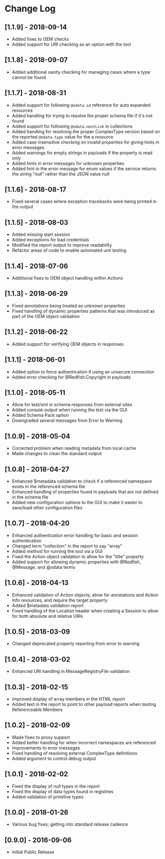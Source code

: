 # Change Log

## [1.1.9] - 2018-09-14
- Added fixes to OEM checks
- Added support for URI checking as an option with the tool

## [1.1.8] - 2018-09-07
- Added additional sanity checking for managing cases where a type cannot be found

## [1.1.7] - 2018-08-31
- Added support for following `@odata.id` reference for auto expanded resources
- Added handling for trying to resolve the proper schema file if it's not found
- Added support for following `@odata.nextLink` in collections
- Added handling for resolving the proper ComplexType version based on the reported `@odata.type` value for the a resource
- Added case insensitive checking on invalid properties for giving hints in error messages
- Added warnings for empty strings in payloads if the property is read only
- Added hints in error messages for unknown properties
- Added hint in the error message for enum values if the service returns the string "null" rather than the JSON value null

## [1.1.6] - 2018-08-17
- Fixed several cases where exception tracebacks were being printed in the output

## [1.1.5] - 2018-08-03
- Added missing start session
- Added exceptions for bad credentials
- Modified the report output to improve readability
- Refactor areas of code to enable automated unit testing

## [1.1.4] - 2018-07-06
- Additional fixes to OEM object handling within Actions

## [1.1.3] - 2018-06-29
- Fixed annotations being treated as unknown properties
- Fixed handling of dynamic properties patterns that was introduced as part of the OEM object validation

## [1.1.2] - 2018-06-22
- Added support for verifying OEM objects in responses

## [1.1.1] - 2018-06-01
- Added option to force authentication if using an unsecure connection
- Added error checking for @Redfish.Copyright in payloads

## [1.1.0] - 2018-05-11
- Allow for text/xml in schema responses from external sites
- Added console output when running the test via the GUI
- Added Schema Pack option
- Downgraded several messages from Error to Warning

## [1.0.9] - 2018-05-04
- Corrected problem when reading metadata from local cache
- Made changes to clean the standard output

## [1.0.8] - 2018-04-27
- Enhanced $metadata validation to check if a referenced namespace exists in the referenced schema file
- Enhanced handling of properties found in payloads that are not defined in the schema file
- Added new configuration options to the GUI to make it easier to save/load other configuration files

## [1.0.7] - 2018-04-20
- Enhanced authentication error handling for basic and session authentication
- Changed term "collection" in the report to say "array"
- Added method for running the tool via a GUI
- Fixed the Action object validation to allow for the "title" property
- Added support for allowing dynamic properties with @Redfish, @Message, and @odata terms

## [1.0.6] - 2018-04-13
- Enhanced validation of Action objects; allow for annotations and Action Info resources, and require the target property
- Added $metadata validation report
- Fixed handling of the Location header when creating a Session to allow for both absolute and relative URIs

## [1.0.5] - 2018-03-09
- Changed deprecated property reporting from error to warning

## [1.0.4] - 2018-03-02
- Enhanced URI handling in MessageRegistryFile validation

## [1.0.3] - 2018-02-15
- Improved display of array members in the HTML report
- Added text in the report to point to other payload reports when testing Referenceable Members

## [1.0.2] - 2018-02-09
- Made fixes to proxy support
- Added better handling for when incorrect namespaces are referenced
- Improvements to error messages
- Fixed handling of resolving external ComplexType definitions
- Added argument to control debug output

## [1.0.1] - 2018-02-02
- Fixed the display of null types in the report
- Fixed the display of data types found in registries
- Added validation of primitive types

## [1.0.0] - 2018-01-26
- Various bug fixes; getting into standard release cadence

## [0.9.0] - 2016-09-06
- Initial Public Release
